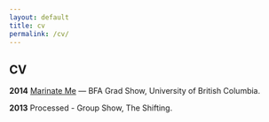 ```yaml
---
layout: default
title: cv
permalink: /cv/
---
```



## CV

**2014**
[Marinate Me][1] — BFA Grad Show, University of British Columbia.

**2013**
Processed - Group Show, The Shifting.

[1]:gallery.ahva.ubc.ca/2014/04/04/marinate-me-ubc-2014-bfaba-visual-art-graduating-exhibition/        "AHVA Department Website"
